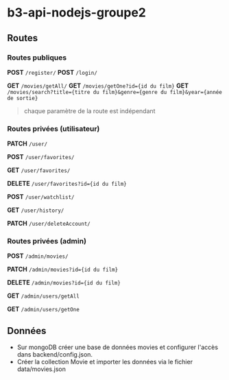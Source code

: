 # b3-api-nodejs-groupe2

## Routes
### Routes publiques

**POST** `/register/`
**POST** `/login/`

**GET** `/movies/getAll/`
**GET** `/movies/getOne?id={id du film}`
**GET** `/movies/search?title={titre du film}&genre={genre du film}&year={année de sortie}`
> chaque paramètre de la route est indépendant

### Routes privées (utilisateur)

**PATCH** `/user/`

**POST** `/user/favorites/`

**GET** `/user/favorites/`

**DELETE** `/user/favorites?id={id du film}`

**POST** `/user/watchlist/`

**GET** `/user/history/`

**PATCH** `/user/deleteAccount/`

### Routes privées (admin)

**POST** `/admin/movies/`

**PATCH** `/admin/movies?id={id du film}`

**DELETE** `/admin/movies?id={id du film}`

**GET** `/admin/users/getAll`

**GET** `/admin/users/getOne`

## Données

- Sur mongoDB créer une base de données movies et configurer l'accès dans backend/config.json.
- Créer la collection Movie et importer les données via le fichier data/movies.json